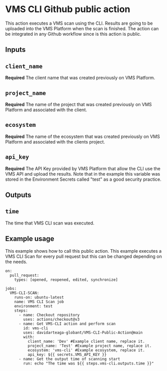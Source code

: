 # VMS CLI Github public action

This action executes a VMS scan using the CLI. Results are going to be uploaded into the VMS Platform when the scan is finished.
The action can be integrated in any Github workflow since is this action is public.

## Inputs

## `client_name`

**Required** The client name that was created previously on VMS Platform.

## `project_name`

**Required** The name of the project that was created previously on VMS Platform and associated with the client.

## `ecosystem`

**Required** The name of the ecosystem that was created previously on VMS Platform and associated with the clients project.

## `api_key`

**Required** The API Key provided by VMS Platform that allow the CLI use the VMS API and upload the results. Note that in the example this variable was stored in the Environment Secrets called "test" as a good security practice.

## Outputs

## `time`

The time that VMS CLI scan was executed.

## Example usage

This example shows how to call this public action. This example executes a VMS CLI Scan for every pull request but this can be changed depending on the needs.

```
on:
  pull_request:
    types: [opened, reopened, edited, synchronize]

jobs:
  VMS-CLI-SCAN:
    runs-on: ubuntu-latest
    name: VMS CLI Scan job
    environment: test
    steps:
      - name: Checkout repository
        uses: actions/checkout@v3
      - name: Get VMS-CLI action and perform scan
        id: vms-cli
        uses: davidarteaga-globant/VMS-CLI-Public-Action@main
        with:
          client_name: 'Dev' #Example client name, replace it.
          project_name: 'Test' #Example project name, replace it.
          ecosystem: 'vms-cli' #Example ecosystem, replace it.
          api_key: ${{ secrets.VMS_API_KEY }}
      - name: Get the output time of scanning start
        run: echo "The time was ${{ steps.vms-cli.outputs.time }}"
```
